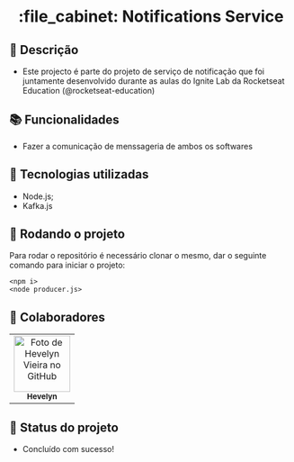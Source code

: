 <h1 align="center">:file_cabinet: Notifications Service </h1>

## :memo: Descrição
* Este projecto é parte do projeto de serviço de notificação que foi juntamente desenvolvido durante as aulas do Ignite Lab da Rocketseat Education (@rocketseat-education)

## :books: Funcionalidades
* Fazer a comunicação de menssageria de ambos os softwares


## :wrench: Tecnologias utilizadas
* Node.js;
* Kafka.js

## :rocket: Rodando o projeto
Para rodar o repositório é necessário clonar o mesmo, dar o seguinte comando para iniciar o projeto:
```
<npm i>
<node producer.js>

```
## :handshake: Colaboradores
<table>
  <tr>
    <td align="center">
      <a href="https://github.com/hevelyn">
        <img src="https://avatars.githubusercontent.com/u/66382394?v=4" width="100px;" alt="Foto de Hevelyn Vieira no GitHub"/><br>
        <sub>
          <b>Hevelyn</b>
        </sub>
      </a>
    </td>
  </tr>
</table>

## :dart: Status do projeto
* Concluído com sucesso!